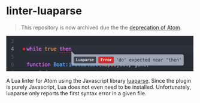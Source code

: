 # linter-luaparse

> This repository is now archived due the the [deprecation of Atom](https://github.blog/2022-06-08-sunsetting-atom/).

![](./demo.png)

A Lua linter for Atom using the Javascript library [luaparse](https://github.com/oxyc/luaparse). Since the plugin is purely Javascript, Lua does not even need to be installed. Unfortunately, luaparse only reports the first syntax error in a given file.
